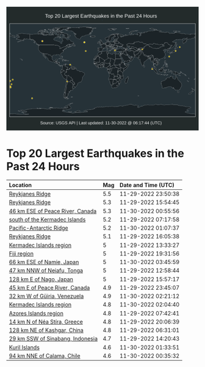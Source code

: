 ![Map](./map.png)

# Top 20 Largest Earthquakes in the Past 24 Hours

| Location | Mag | Date and Time (UTC) |
|:---|:---|:---|
| [Reykjanes Ridge](https://earthquake.usgs.gov/earthquakes/eventpage/us6000j5mn) | 5.5 | 11-29-2022 23:50:38 |
| [Reykjanes Ridge](https://earthquake.usgs.gov/earthquakes/eventpage/us7000itb1) | 5.3 | 11-29-2022 15:54:45 |
| [46 km ESE of Peace River, Canada](https://earthquake.usgs.gov/earthquakes/eventpage/us6000j5n4) | 5.3 | 11-30-2022 00:55:56 |
| [south of the Kermadec Islands](https://earthquake.usgs.gov/earthquakes/eventpage/us7000it7t) | 5.2 | 11-29-2022 07:17:58 |
| [Pacific-Antarctic Ridge](https://earthquake.usgs.gov/earthquakes/eventpage/us6000j5nk) | 5.2 | 11-30-2022 01:07:37 |
| [Reykjanes Ridge](https://earthquake.usgs.gov/earthquakes/eventpage/us7000itb7) | 5.1 | 11-29-2022 16:05:38 |
| [Kermadec Islands region](https://earthquake.usgs.gov/earthquakes/eventpage/us7000ita4) | 5 | 11-29-2022 13:33:27 |
| [Fiji region](https://earthquake.usgs.gov/earthquakes/eventpage/us6000j5l4) | 5 | 11-29-2022 19:31:56 |
| [66 km ESE of Namie, Japan](https://earthquake.usgs.gov/earthquakes/eventpage/us6000j5pc) | 5 | 11-30-2022 03:45:59 |
| [47 km NNW of Neiafu, Tonga](https://earthquake.usgs.gov/earthquakes/eventpage/us7000it9p) | 5 | 11-29-2022 12:58:44 |
| [128 km E of Nago, Japan](https://earthquake.usgs.gov/earthquakes/eventpage/us7000itb3) | 5 | 11-29-2022 15:57:17 |
| [45 km E of Peace River, Canada](https://earthquake.usgs.gov/earthquakes/eventpage/us6000j5mm) | 4.9 | 11-29-2022 23:45:07 |
| [32 km W of Güiria, Venezuela](https://earthquake.usgs.gov/earthquakes/eventpage/us6000j5ns) | 4.9 | 11-30-2022 02:21:12 |
| [Kermadec Islands region](https://earthquake.usgs.gov/earthquakes/eventpage/us6000j5np) | 4.8 | 11-30-2022 02:04:40 |
| [Azores Islands region](https://earthquake.usgs.gov/earthquakes/eventpage/us7000it88) | 4.8 | 11-29-2022 07:42:41 |
| [14 km N of Néa Stíra, Greece](https://earthquake.usgs.gov/earthquakes/eventpage/us6000j5lc) | 4.8 | 11-29-2022 20:06:39 |
| [128 km NE of Kashgar, China](https://earthquake.usgs.gov/earthquakes/eventpage/us7000it7f) | 4.8 | 11-29-2022 06:31:01 |
| [29 km SSW of Sinabang, Indonesia](https://earthquake.usgs.gov/earthquakes/eventpage/us7000itaj) | 4.7 | 11-29-2022 14:20:43 |
| [Kuril Islands](https://earthquake.usgs.gov/earthquakes/eventpage/us6000j5ni) | 4.6 | 11-30-2022 01:33:51 |
| [94 km NNE of Calama, Chile](https://earthquake.usgs.gov/earthquakes/eventpage/us6000j5n0) | 4.6 | 11-30-2022 00:35:32 |
